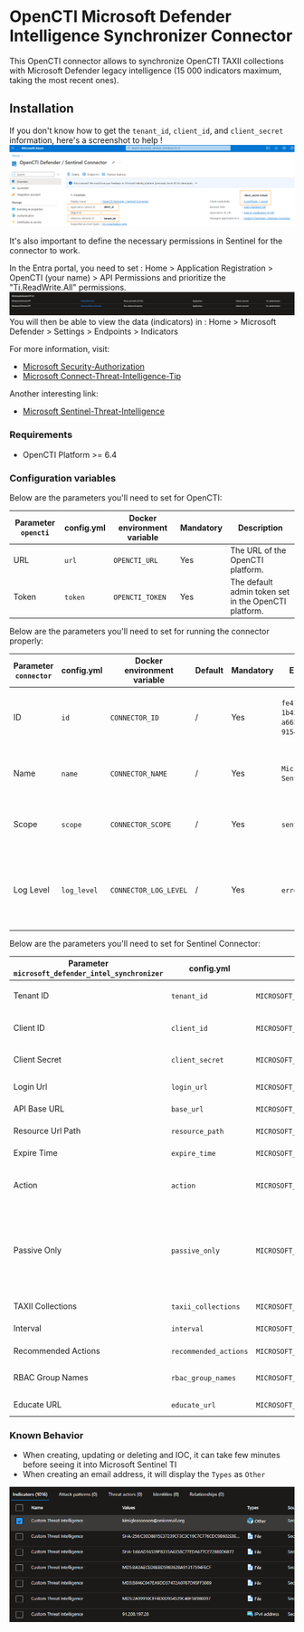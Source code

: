 # OpenCTI Microsoft Defender Intelligence Synchronizer Connector

This OpenCTI connector allows to synchronize OpenCTI TAXII collections with Microsoft Defender legacy intelligence (15 000 indicators maximum, taking the most recent ones).

## Installation

If you don't know how to get the `tenant_id`, `client_id`, and `client_secret` information, here's a screenshot to
help !
![Sentinel_variables](doc/sentinel_info_variables.png)

It's also important to define the necessary permissions in Sentinel for the connector to work.

In the Entra portal, you need to set :
Home > Application Registration > OpenCTI (your name) > API Permissions
and prioritize the "Ti.ReadWrite.All" permissions.
![Sentinel_permission](doc/permission_mandatory.png)
You will then be able to view the data (indicators) in :
Home > Microsoft Defender > Settings > Endpoints > Indicators

For more information, visit:

- [Microsoft Security-Authorization](https://learn.microsoft.com/en-us/graph/security-authorization)
- [Microsoft Connect-Threat-Intelligence-Tip](https://learn.microsoft.com/en-us/azure/sentinel/connect-threat-intelligence-tip)

Another interesting link:

- [Microsoft Sentinel-Threat-Intelligence](https://learn.microsoft.com/en-us/azure/architecture/example-scenario/data/sentinel-threat-intelligence#import-threat-indicators-with-the-platforms-data-connector)

### Requirements

- OpenCTI Platform >= 6.4

### Configuration variables

Below are the parameters you'll need to set for OpenCTI:

| Parameter `opencti` | config.yml | Docker environment variable | Mandatory | Description                                          |
|---------------------|------------|-----------------------------|-----------|------------------------------------------------------|
| URL                 | `url`      | `OPENCTI_URL`               | Yes       | The URL of the OpenCTI platform.                     |
| Token               | `token`    | `OPENCTI_TOKEN`             | Yes       | The default admin token set in the OpenCTI platform. |

Below are the parameters you'll need to set for running the connector properly:

| Parameter `connector`       | config.yml                    | Docker environment variable             | Default | Mandatory | Example                                | Description                                                                            |
|-----------------------------|-------------------------------|-----------------------------------------|---------|-----------|----------------------------------------|----------------------------------------------------------------------------------------|
| ID                          | `id`                          | `CONNECTOR_ID`                          | /       | Yes       | `fe418972-1b42-42c9-a665-91544c1a9939` | A unique `UUIDv4` identifier for this connector instance.                              |
| Name                        | `name`                        | `CONNECTOR_NAME`                        | /       | Yes       | `Microsoft Sentinel`                   | Full name of the connector : `Microsoft Sentinel`.                                     |
| Scope                       | `scope`                       | `CONNECTOR_SCOPE`                       | /       | Yes       | `sentinel`                             | Must be `sentinel`, not used in this connector.                                        |
| Log Level                   | `log_level`                   | `CONNECTOR_LOG_LEVEL`                   | /       | Yes       | `error`                                | Determines the verbosity of the logs. Options are `debug`, `info`, `warn`, or `error`. |

Below are the parameters you'll need to set for Sentinel Connector:

| Parameter `microsoft_defender_intel_synchronizer` | config.yml          | Docker environment variable                                     | Default  | Mandatory | Example                                    | Description                                                                                                                                                                                                                                                                                                                                                       |
|---------------------------------------------------|---------------------|-----------------------------------------------------------------|----------|-----------|--------------------------------------------|-------------------------------------------------------------------------------------------------------------------------------------------------------------------------------------------------------------------------------------------------------------------------------------------------------------------------------------------------------------------|
| Tenant ID                                         | `tenant_id`         | `MICROSOFT_DEFENDER_INTEL_SYNCHRONIZER_TENANT_ID`               | /        | Yes       | /                                          | Your Azure App Tenant ID, see the screenshot to help you find this information.                                                                                                                                                                                                                                                                                   |
| Client ID                                         | `client_id`         | `MICROSOFT_DEFENDER_INTEL_SYNCHRONIZER_CLIENT_ID`               | /        | Yes       | /                                          | Your Azure App Client ID, see the screenshot to help you find this information.                                                                                                                                                                                                                                                                                   |
| Client Secret                                     | `client_secret`     | `MICROSOFT_DEFENDER_INTEL_SYNCHRONIZER_CLIENT_SECRET`           | /        | Yes       | /                                          | Your Azure App Client secret, See the screenshot to help you find this information.                                                                                                                                                                                                                                                                               |
| Login Url                                         | `login_url`         | `MICROSOFT_DEFENDER_INTEL_SYNCHRONIZER_LOGIN_URL`               | /        | No        | `https://login.microsoft.com`              | Login URL for Microsoft which is `https://login.microsoft.com`                                                                                                                                                                                                                                                                                                    |
| API Base URL                                      | `base_url`          | `MICROSOFT_DEFENDER_INTEL_SYNCHRONIZER_BASE_URL`                | /        | No        | `https://api.securitycenter.microsoft.com` | The resource the API will use which is `https://api.securitycenter.microsoft.com`                                                                                                                                                                                                                                                                                 |
| Resource Url Path                                 | `resource_path`     | `MICROSOFT_DEFENDER_INTEL_SYNCHRONIZER_RESOURCE_PATH`           | /        | No        | `/api/indicators`                          | The request URL that will be used which is `/api/indicators`                                                                                                                                                                                                                                                                                                      |
| Expire Time                                       | `expire_time`       | `MICROSOFT_DEFENDER_INTEL_SYNCHRONIZER_EXPIRE_TIME`             | /        | Yes       | `30`                                       | Number of days for your indicator to expire in Sentinel. Suggestion of `30` as a default                                                                                                                                                                                                                                                                          |
| Action                                            | `action`            | `MICROSOFT_DEFENDER_INTEL_SYNCHRONIZER_ACTION`                  | /        | No        | `Audit`                                    | The action to apply if the indicator is matched from within the targetProduct security tool. Possible values are: `Allowed`, `Audit`, `Block`, `BlockAndRemediate`, `Warn`.                                                                                                                                                                                                              |
| Passive Only                                      | `passive_only`      | `MICROSOFT_DEFENDER_INTEL_SYNCHRONIZER_PASSIVE_ONLY`            | /        | No        | `true`                                     | Determines if the indicator should trigger an event that is visible to an end-user. When set to `True` security tools will not notify the end user that a ‘hit’ has occurred. This is most often treated as audit or silent mode by security products where they will simply log that a match occurred but will not perform the action. Default value is `False`. |
| TAXII Collections                                 | `taxii_collections` | `MICROSOFT_DEFENDER_INTEL_SYNCHRONIZER_TAXII_COLLECTIONS`       | /        | Yes       | `ID1,ID2`                                  | List of TAXII collections, separated by commas.                                                                                                                                                                                                                                                                                                                   |
| Interval                                          | `interval`          | `MICROSOFT_DEFENDER_INTEL_SYNCHRONIZER_INTERVAL`                | /        | No        | `300`                                      | Interval for pulling TAXII collections and sync to Defender.                                                                                                                                                                                                                                                                                                      |
| Recommended Actions                                 | `recommended_actions` | `MICROSOFT_DEFENDER_INTEL_SYNCHRONIZER_RECOMMENDED_ACTIONS` | /        | No        | `Block immediately`                           | Recommended actions for the TI indicator alert. |
| RBAC Group Names                                   | `rbac_group_names`    | `MICROSOFT_DEFENDER_INTEL_SYNCHRONIZER_RBAC_GROUP_NAMES`    | `[]`     | No        | `["group1", "group2"]`                        | JSON array of RBAC group names. Example: `["My Team", "The Other Team - Linux Servers"]`. |
| Educate URL                                        | `educate_url`         | `MICROSOFT_DEFENDER_INTEL_SYNCHRONIZER_EDUCATE_URL`         | /        | No        | `https://support.example.com`                  | Custom notification/support URL for Block/Warn actions. |

### Known Behavior

- When creating, updating or deleting and IOC, it can take few minutes before seeing it into Microsoft Sentinel TI
- When creating an email address, it will display the `Types` as `Other`

![Display of Email Address on MSTI](doc/ioc_msti.png)
